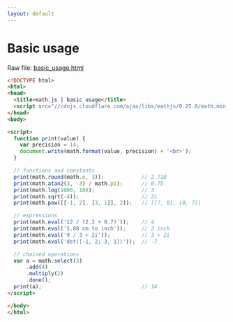```yaml
---
layout: default
---
```


# Basic usage

Raw file: [basic_usage.html](basic_usage.html)

```html
<!DOCTYPE html>
<html>
<head>
  <title>math.js | basic usage</title>
  <script src="//cdnjs.cloudflare.com/ajax/libs/mathjs/0.25.0/math.min.js"></script>
</head>
<body>

<script>
  function print(value) {
    var precision = 14;
    document.write(math.format(value, precision) + '<br>');
  }

  // functions and constants
  print(math.round(math.e, 3));            // 2.718
  print(math.atan2(3, -3) / math.pi);      // 0.75
  print(math.log(1000, 10));               // 3
  print(math.sqrt(-4));                    // 2i
  print(math.pow([[-1, 2], [3, 1]], 2));   // [[7, 0], [0, 7]]

  // expressions
  print(math.eval('12 / (2.3 + 0.7)'));    // 4
  print(math.eval('5.08 cm to inch'));     // 2 inch
  print(math.eval('9 / 3 + 2i'));          // 3 + 2i
  print(math.eval('det([-1, 2; 3, 1])'));  // -7

  // chained operations
  var a = math.select(3)
      .add(4)
      .multiply(2)
      .done();
  print(a);                                // 14
</script>

</body>
</html>
```

<!-- Note: This file is automatically generated. Changes made in this file will be overridden. -->

